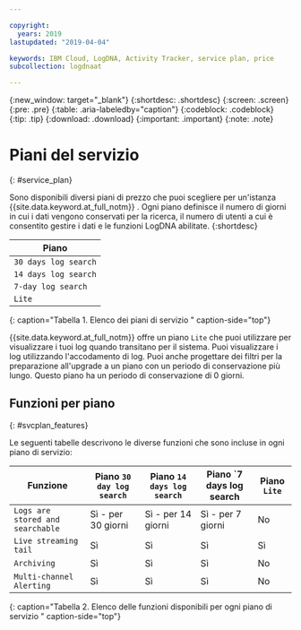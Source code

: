 ```yaml
---

copyright:
  years: 2019
lastupdated: "2019-04-04"

keywords: IBM Cloud, LogDNA, Activity Tracker, service plan, price
subcollection: logdnaat

---
```


{:new_window: target="_blank"}
{:shortdesc: .shortdesc}
{:screen: .screen}
{:pre: .pre}
{:table: .aria-labeledby="caption"}
{:codeblock: .codeblock}
{:tip: .tip}
{:download: .download}
{:important: .important}
{:note: .note}

# Piani del servizio
{: #service_plan}

Sono disponibili diversi piani di prezzo che puoi scegliere per un'istanza {{site.data.keyword.at_full_notm}} . Ogni piano definisce il numero di giorni in cui i dati vengono conservati per la ricerca, il numero di utenti a cui è consentito gestire i dati e le funzioni LogDNA abilitate.
{:shortdesc}


|Piano| 
|--------------------------|
| `30 days log search`  |
| `14 days log search`  |
| `7-day log search`   |
| `Lite`                  |
{: caption="Tabella 1. Elenco dei piani di servizio " caption-side="top"} 

{{site.data.keyword.at_full_notm}} offre un piano `Lite` che puoi utilizzare per visualizzare i tuoi log quando transitano per il sistema. Puoi visualizzare i log utilizzando l'accodamento di log. Puoi anche progettare dei filtri per la preparazione all'upgrade a un piano con un periodo di conservazione più lungo. Questo piano ha un periodo di conservazione di 0 giorni.


## Funzioni per piano 
{: #svcplan_features}

Le seguenti tabelle descrivono le diverse funzioni che sono incluse in ogni piano di servizio: 

| Funzione | Piano `30 day log search`  | Piano `14 days log search`   | Piano `7 days log search      | Piano `Lite`  | 
|----------------------------------|-------------------------|-------------------------------|-----------------------------|--------------|
| `Logs are stored and searchable` |Sì - per 30 giorni |Sì - per 14 giorni |Sì - per 7 giorni | No           |
| `Live streaming tail`            | Sì                     | Sì                     | Sì                     | Sì                     |
| `Archiving`                      | Sì                     | Sì                     | Sì                     | No           |
| `Multi-channel Alerting`         | Sì                     | Sì                     | Sì                     | No           | 
{: caption="Tabella 2. Elenco delle funzioni disponibili per ogni piano di servizio " caption-side="top"} 


